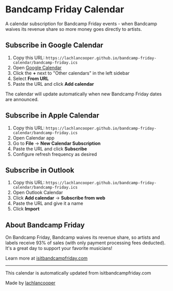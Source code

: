 # Bandcamp Friday Calendar

A calendar subscription for Bandcamp Friday events - when Bandcamp waives its revenue share so more money goes directly to artists.

## Subscribe in Google Calendar

1. Copy this URL: `https://lachlancooper.github.io/bandcamp-friday-calendar/bandcamp-friday.ics`
2. Open [Google Calendar](https://calendar.google.com)
3. Click the **+** next to "Other calendars" in the left sidebar
4. Select **From URL**
5. Paste the URL and click **Add calendar**

The calendar will update automatically when new Bandcamp Friday dates are announced.

## Subscribe in Apple Calendar

1. Copy this URL: `https://lachlancooper.github.io/bandcamp-friday-calendar/bandcamp-friday.ics`
2. Open Calendar app
3. Go to **File** → **New Calendar Subscription**
4. Paste the URL and click **Subscribe**
5. Configure refresh frequency as desired

## Subscribe in Outlook

1. Copy this URL: `https://lachlancooper.github.io/bandcamp-friday-calendar/bandcamp-friday.ics`
2. Open Outlook Calendar
3. Click **Add calendar** → **Subscribe from web**
4. Paste the URL and give it a name
5. Click **Import**

## About Bandcamp Friday

On Bandcamp Friday, Bandcamp waives its revenue share, so artists and labels receive 93% of sales (with only payment processing fees deducted). It's a great day to support your favorite musicians!

Learn more at [isitbandcampfriday.com](https://isitbandcampfriday.com/)

---

This calendar is automatically updated from isitbandcampfriday.com

Made by [lachlancooper](https://bandcamp.com/lachlancooper)
